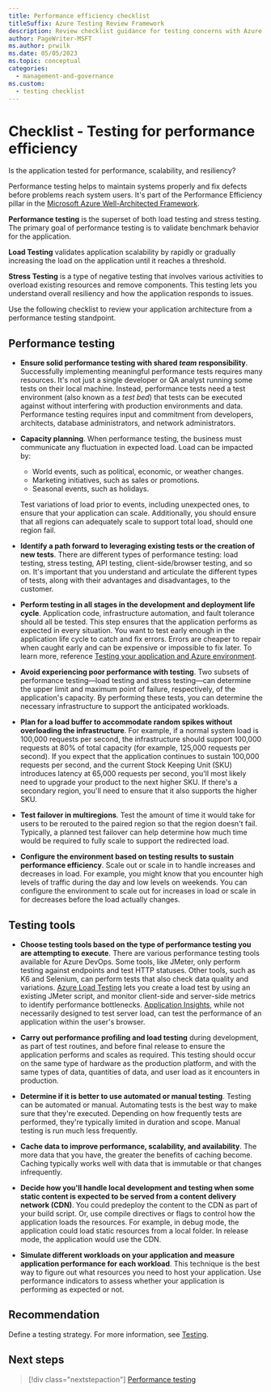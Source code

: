 ```yaml
---
title: Performance efficiency checklist
titleSuffix: Azure Testing Review Framework
description: Review checklist guidance for testing concerns with Azure performance efficiency. Maintain systems properly and fix defects before problems reach system users.
author: PageWriter-MSFT
ms.author: prwilk
ms.date: 05/05/2023
ms.topic: conceptual
categories:
  - management-and-governance
ms.custom:
  - testing checklist
---
```


# Checklist - Testing for performance efficiency

Is the application tested for performance, scalability, and resiliency?

Performance testing helps to maintain systems properly and fix defects before problems reach system users. It's part of the Performance Efficiency pillar in the [Microsoft Azure Well-Architected Framework](../index.md).

**Performance testing** is the superset of both load testing and stress testing. The primary goal of performance testing is to validate benchmark behavior for the application.

**Load Testing** validates application scalability by rapidly or gradually increasing the load on the application until it reaches a threshold.

**Stress Testing** is a type of negative testing that involves various activities to overload existing resources and remove components. This testing lets you understand overall resiliency and how the application responds to issues.

Use the following checklist to review your application architecture from a performance testing standpoint.

## Performance testing

- **Ensure solid performance testing with shared *team* responsibility**. Successfully implementing meaningful performance tests requires many resources. It's not just a single developer or QA analyst running some tests on their local machine. Instead, performance tests need a test environment (also known as a *test bed*) that tests can be executed against without interfering with production environments and data. Performance testing requires input and commitment from developers, architects, database administrators, and network administrators.

- **Capacity planning**. When performance testing, the business must communicate any fluctuation in expected load. Load can be impacted by:
  - World events, such as political, economic, or weather changes.
  - Marketing initiatives, such as sales or promotions.
  - Seasonal events, such as holidays.
  
  Test variations of load prior to events, including unexpected ones, to ensure that your application can scale. Additionally, you should ensure that all regions can adequately scale to support total load, should one region fail.

- **Identify a path forward to leveraging existing tests or the creation of new tests**. There are different types of performance testing: load testing, stress testing, API testing, client-side/browser testing, and so on. It's important that you understand and articulate the different types of tests, along with their advantages and disadvantages, to the customer.

- **Perform testing in all stages in the development and deployment life cycle**.  Application code, infrastructure automation, and fault tolerance should all be tested. This step ensures that the application performs as expected in every situation. You want to test early enough in the application life cycle to catch and fix errors. Errors are cheaper to repair when caught early and can be expensive or impossible to fix later. To learn more, reference [Testing your application and Azure environment](../devops/release-engineering-testing.md).

- **Avoid experiencing poor performance with testing**. Two subsets of performance testing&mdash;load testing and stress testing&mdash;can determine the upper limit and maximum point of failure, respectively, of the application's capacity. By performing these tests, you can determine the necessary infrastructure to support the anticipated workloads.

- **Plan for a load buffer to accommodate random spikes without overloading the infrastructure**. For example, if a normal system load is 100,000 requests per second, the infrastructure should support 100,000 requests at 80% of total capacity (for example, 125,000 requests per second). If you expect that the application continues to sustain 100,000 requests per second, and the current Stock Keeping Unit (SKU) introduces latency at 65,000 requests per second, you'll most likely need to upgrade your product to the next higher SKU. If there's a secondary region, you'll need to ensure that it also supports the higher SKU.

- **Test failover in multiregions**. Test the amount of time it would take for users to be rerouted to the paired region so that the region doesn't fail. Typically, a planned test failover can help determine how much time would be required to fully scale to support the redirected load.

- **Configure the environment based on testing results to sustain performance efficiency**. Scale out or scale in to handle increases and decreases in load. For example, you might know that you encounter high levels of traffic during the day and low levels on weekends. You can configure the environment to scale out for increases in load or scale in for decreases before the load actually changes.

## Testing tools

- **Choose testing tools based on the type of performance testing you are attempting to execute**. There are various performance testing tools available for Azure DevOps. Some tools, like JMeter, only perform testing against endpoints and test HTTP statuses. Other tools, such as K6 and Selenium, can perform tests that also check data quality and variations. [Azure Load Testing](/azure/load-testing/overview-what-is-azure-load-testing) lets you create a load test by using an existing JMeter script, and monitor client-side and server-side metrics to identify performance bottlenecks. [Application Insights](/azure/azure-monitor/app/app-insights-overview), while not necessarily designed to test server load, can test the performance of an application within the user's browser.

- **Carry out performance profiling and load testing** during development, as part of test routines, and before final release to ensure the application performs and scales as required. This testing should occur on the same type of hardware as the production platform, and with the same types of data, quantities of data, and user load as it encounters in production.

- **Determine if it is better to use automated or manual testing**. Testing can be automated or manual. Automating tests is the best way to make sure that they're executed. Depending on how frequently tests are performed, they're typically limited in duration and scope. Manual testing is run much less frequently.

- **Cache data to improve performance, scalability, and availability**. The more data that you have, the greater the benefits of caching become. Caching typically works well with data that is immutable or that changes infrequently.

- **Decide how you'll handle local development and testing when some static content is expected to be served from a content delivery network (CDN)**. You could predeploy the content to the CDN as part of your build script. Or, use compile directives or flags to control how the application loads the resources. For example, in debug mode, the application could load static resources from a local folder. In release mode, the application would use the CDN.

- **Simulate different workloads on your application and measure application performance for each workload**. This technique is the best way to figure out what resources you need to host your application. Use performance indicators to assess whether your application is performing as expected or not.

## Recommendation

Define a testing strategy. For more information, see [Testing](/azure/architecture/checklist/dev-ops#testing).

## Next steps
> [!div class="nextstepaction"]
> [Performance testing](./performance-test.md)
